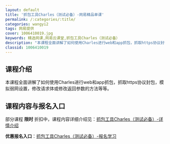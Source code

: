```yaml
---
layout: default
title: '抓包工具Charles（测试必备）-网易精品单课'
permalink: /:categories/:title/
categories: wangyi2
tags: 网易提供
cover: 1006410019.jpg
keywords: 精选网课,网易云课堂,抓包工具Charles（测试必备）
description: "本课程全面讲解了如何使用Charles进行web和app抓包，抓取https协议封包，模拟弱网设置，修改请求体或修改返回参数的方法等等。抓包工具Charles（测试必备）"
classid: 1006410019
---
```


## 课程介绍

本课程全面讲解了如何使用Charles进行web和app抓包，抓取https协议封包，模拟弱网设置，修改请求体或修改返回参数的方法等等。

## 课程内容与报名入口

部分课程 **限时** 折扣中，课程内容详细介绍见：[抓包工具Charles（测试必备）-详情介绍](https://study.163.com/course/introduction/1006410019.htm?share=1&shareId=1025206652&utm_campaign=share&utm_medium=iphoneShare&utm_source=&utm_u=1025206652)

**优惠报名入口**：[抓包工具Charles（测试必备）-报名学习](https://study.163.com/course/introduction/1006410019.htm?share=1&shareId=1025206652&utm_campaign=share&utm_medium=iphoneShare&utm_source=&utm_u=1025206652)

